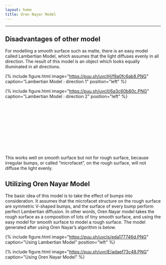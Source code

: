 ```yaml
---
layout: home
title: Oren Nayar Model
---
```

---
## Disadvantages of other model
 
  For modelling a smooth surface such as matte, there is an easy model called Lambertian Model, which assumes that the light diffuses evenly in all direction. The result of this model is an object which looks equally illuminated in all directions. 

  {% include figure.html image="https://puu.sh/uvclH/f9a0fc6ab8.PNG" caption="Lambertian Model : direction 1" position="left" %}
  
  {% include figure.html image="https://puu.sh/uvclI/6a3c60b80c.PNG" caption="Lambertian Model : direction 2" position="left" %}
  
  <br><br><br><br><br><br><br><br><br>
  
   
  This works well on smooth surface but not for rough surface, because irregular bumps, or called “microfacet”, on the rough surface, will not diffuse the light evenly. 


## Utilizing Oren Nayar Model

  The basic idea of this model is to take the effect of bumps into consideration. It assumes that the microfacet structure on the rough surface are symmetric V-shaped bumps, and the surface of every bump perform perfect Lambertian diffusion. In other words, Oren Nayar model takes the rough surface as a composition of lots of tiny smooth surface, and using the easy model for smooth surface to model a rough surface. The model generated after using Oren Nayar’s algorithm is below.
  
   {% include figure.html image="https://puu.sh/uvcls/eda177746d.PNG" caption="Using Lambertian Model" position="left" %}
   
   {% include figure.html image="https://puu.sh/uvclE/adaef73c48.PNG" caption="Using Oren Nayar Model" %}
